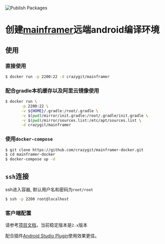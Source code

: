 ![Publish Packages](https://github.com/crazygit/mainframer-docker/workflows/.github/workflows/publish.yaml/badge.svg?branch=master&event=push)
# 创建[mainframer](https://github.com/buildfoundation/mainframer)远端android编译环境


## 使用

### 直接使用

```bash
$ docker run -p 2200:22 -d crazygit/mainframer
```

### 配合gradle本机缓存以及阿里云镜像使用

```bash
$ docker run \
       -p 2200:22 \
       -v ${HOME}/.gradle:/root/.gradle \
       -v $(pwd)/mirror/init.gradle:/root/.gradle/init.gradle \
       -v $(pwd)/mirror/sources.list:/etc/apt/sources.list \
       -d crazygit/mainframer
```

### 使用`docker-compose`

```bash
$ git clone https://github.com/crazygit/mainframer-docker.git
$ cd mainframer-docker
$ docker-compose up -d
```

## `ssh`连接
ssh进入容器, 默认用户名和密码为`root/root`

```bash
$ ssh -p 2200 root@localhost
```

### 客户端配置

请参考[项目文档](https://github.com/buildfoundation/mainframer/tree/2.x)，当前稳定版本是`2.x`版本

配合插件[Android Studio Plugin](https://github.com/elpassion/mainframer-intellij-plugin)使用效果更佳。
